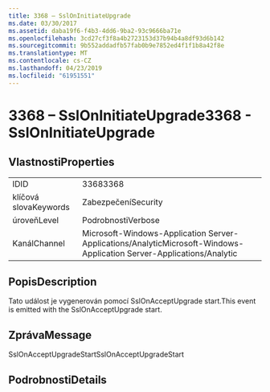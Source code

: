 ```yaml
---
title: 3368 – SslOnInitiateUpgrade
ms.date: 03/30/2017
ms.assetid: daba19f6-f4b3-4dd6-9ba2-93c9666ba71e
ms.openlocfilehash: 3cd27cf3f8a4b2723153d37b94b4a8df93d6b142
ms.sourcegitcommit: 9b552addadfb57fab0b9e7852ed4f1f1b8a42f8e
ms.translationtype: MT
ms.contentlocale: cs-CZ
ms.lasthandoff: 04/23/2019
ms.locfileid: "61951551"
---
```

# <a name="3368---ssloninitiateupgrade"></a><span data-ttu-id="63491-102">3368 – SslOnInitiateUpgrade</span><span class="sxs-lookup"><span data-stu-id="63491-102">3368 - SslOnInitiateUpgrade</span></span>
## <a name="properties"></a><span data-ttu-id="63491-103">Vlastnosti</span><span class="sxs-lookup"><span data-stu-id="63491-103">Properties</span></span>  
  
|||  
|-|-|  
|<span data-ttu-id="63491-104">ID</span><span class="sxs-lookup"><span data-stu-id="63491-104">ID</span></span>|<span data-ttu-id="63491-105">3368</span><span class="sxs-lookup"><span data-stu-id="63491-105">3368</span></span>|  
|<span data-ttu-id="63491-106">klíčová slova</span><span class="sxs-lookup"><span data-stu-id="63491-106">Keywords</span></span>|<span data-ttu-id="63491-107">Zabezpečení</span><span class="sxs-lookup"><span data-stu-id="63491-107">Security</span></span>|  
|<span data-ttu-id="63491-108">úroveň</span><span class="sxs-lookup"><span data-stu-id="63491-108">Level</span></span>|<span data-ttu-id="63491-109">Podrobnosti</span><span class="sxs-lookup"><span data-stu-id="63491-109">Verbose</span></span>|  
|<span data-ttu-id="63491-110">Kanál</span><span class="sxs-lookup"><span data-stu-id="63491-110">Channel</span></span>|<span data-ttu-id="63491-111">Microsoft-Windows-Application Server-Applications/Analytic</span><span class="sxs-lookup"><span data-stu-id="63491-111">Microsoft-Windows-Application Server-Applications/Analytic</span></span>|  
  
## <a name="description"></a><span data-ttu-id="63491-112">Popis</span><span class="sxs-lookup"><span data-stu-id="63491-112">Description</span></span>  
 <span data-ttu-id="63491-113">Tato událost je vygenerován pomocí SslOnAcceptUpgrade start.</span><span class="sxs-lookup"><span data-stu-id="63491-113">This event is emitted with the SslOnAcceptUpgrade start.</span></span>  
  
## <a name="message"></a><span data-ttu-id="63491-114">Zpráva</span><span class="sxs-lookup"><span data-stu-id="63491-114">Message</span></span>  
 <span data-ttu-id="63491-115">SslOnAcceptUpgradeStart</span><span class="sxs-lookup"><span data-stu-id="63491-115">SslOnAcceptUpgradeStart</span></span>  
  
## <a name="details"></a><span data-ttu-id="63491-116">Podrobnosti</span><span class="sxs-lookup"><span data-stu-id="63491-116">Details</span></span>
